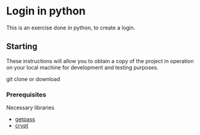 # Login in python

 This is an exercise done in python, to create a login.
 
 ## Starting

These instructions will allow you to obtain a copy of the project in operation on your local machine for development and testing purposes.

git clone or download

### Prerequisites

Necessary libraries
 * [getpass](https://docs.python.org/2/library/getpass.html)
 * [crypt](https://docs.python.org/3/library/crypt.html)
